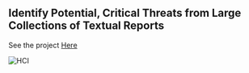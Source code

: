 ## Identify Potential, Critical Threats from Large Collections of Textual Reports 

See the project [Here](https://observablehq.com/d/54e6ef3c97b27617) 

![HCI](https://github.com/mosabrezaei/Human-Computer-Interaction/assets/45066620/3fb77bb4-0182-4776-b74f-be537db343e4)
